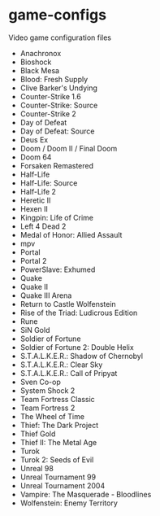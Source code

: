 # game-configs
Video game configuration files

* Anachronox
* Bioshock
* Black Mesa
* Blood: Fresh Supply
* Clive Barker's Undying
* Counter-Strike 1.6
* Counter-Strike: Source
* Counter-Strike 2
* Day of Defeat
* Day of Defeat: Source
* Deus Ex
* Doom / Doom II / Final Doom
* Doom 64
* Forsaken Remastered
* Half-Life
* Half-Life: Source
* Half-Life 2
* Heretic II
* Hexen II
* Kingpin: Life of Crime
* Left 4 Dead 2
* Medal of Honor: Allied Assault
* mpv
* Portal
* Portal 2
* PowerSlave: Exhumed
* Quake
* Quake II
* Quake III Arena
* Return to Castle Wolfenstein
* Rise of the Triad: Ludicrous Edition
* Rune
* SiN Gold
* Soldier of Fortune
* Soldier of Fortune 2: Double Helix
* S.T.A.L.K.E.R.: Shadow of Chernobyl
* S.T.A.L.K.E.R.: Clear Sky
* S.T.A.L.K.E.R.: Call of Pripyat
* Sven Co-op
* System Shock 2
* Team Fortress Classic
* Team Fortress 2
* The Wheel of Time
* Thief: The Dark Project
* Thief Gold
* Thief II: The Metal Age
* Turok
* Turok 2: Seeds of Evil
* Unreal 98
* Unreal Tournament 99
* Unreal Tournament 2004
* Vampire: The Masquerade - Bloodlines
* Wolfenstein: Enemy Territory

